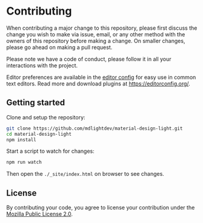# Contributing

When contributing a major change to this repository, please first discuss the change you wish to make via issue,
email, or any other method with the owners of this repository before making a change. On smaller changes, please go
ahead on making a pull request.

Please note we have a code of conduct, please follow it in all your interactions with the project.

Editor preferences are available in
the [editor config](https://github.com/mdlightdev/material-design-light/blob/main/.editorconfig) for easy use in common
text editors. Read more and download plugins at <https://editorconfig.org/>.

## Getting started

Clone and setup the repository:

```sh
git clone https://github.com/mdlightdev/material-design-light.git
cd material-design-light
npm install
```

Start a script to watch for changes:

```sh
npm run watch
```

Then open the `./_site/index.html` on browser to see changes.

## License

By contributing your code, you agree to license your contribution under
the [Mozilla Public License 2.0](https://github.com/mdlightdev/material-design-light/blob/main/LICENSE).
